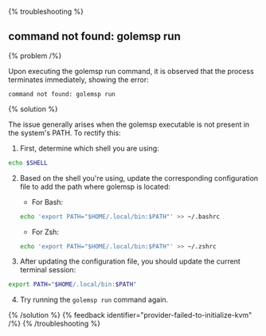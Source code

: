 {% troubleshooting %}

## command not found: golemsp run

{% problem /%}

Upon executing the golemsp run command, it is observed that the process terminates immediately, showing the error:

```shell
command not found: golemsp run
```

{% solution %}

The issue generally arises when the golemsp executable is not present in the system's PATH. To rectify this:

1. First, determine which shell you are using:

```bash
echo $SHELL

```

2. Based on the shell you're using, update the corresponding configuration file to add the path where golemsp is located:

   - For Bash:

   ```bash
   echo 'export PATH="$HOME/.local/bin:$PATH"' >> ~/.bashrc
   ```

   - For Zsh:

   ```bash
   echo 'export PATH="$HOME/.local/bin:$PATH"' >> ~/.zshrc
   ```

3. After updating the configuration file, you should update the current terminal session:

```bash
export PATH="$HOME/.local/bin:$PATH"
```

4. Try running the `golemsp run` command again.

{% /solution %}
{% feedback identifier="provider-failed-to-initialize-kvm" /%}
{% /troubleshooting %}
